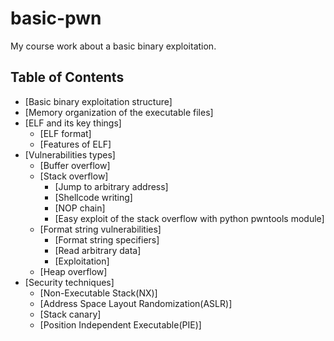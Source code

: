 # basic-pwn
My course work about a basic binary exploitation.

## <b>Table of Contents</b>

- [Basic binary exploitation structure]
- [Memory organization of the executable files]
- [ELF and its key things]
  * [ELF format]
  * [Features of ELF]
- [Vulnerabilities types]
  * [Buffer overflow] 
  * [Stack overflow]
    * [Jump to arbitrary address]
    * [Shellcode writing]
    * [NOP chain]
    * [Easy exploit of the stack overflow with python pwntools module]
  * [Format string vulnerabilities]
    * [Format string specifiers]
    * [Read arbitrary data]
    * [Exploitation]
  * [Heap overflow]
- [Security techniques]
  * [Non-Executable Stack(NX)]
  * [Address Space Layout Randomization(ASLR)]
  * [Stack canary]
  * [Position Independent Executable(PIE)]
